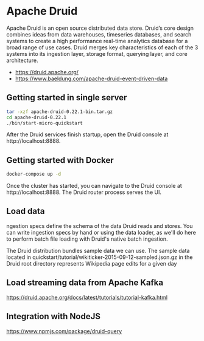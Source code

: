 # Apache Druid

Apache Druid is an open source distributed data store. Druid’s core design combines ideas from data warehouses, timeseries databases, and search systems to create a high performance real-time analytics database for a broad range of use cases. Druid merges key characteristics of each of the 3 systems into its ingestion layer, storage format, querying layer, and core architecture.

* https://druid.apache.org/
* https://www.baeldung.com/apache-druid-event-driven-data

## Getting started in single server

```bash
tar -xzf apache-druid-0.22.1-bin.tar.gz
cd apache-druid-0.22.1
./bin/start-micro-quickstart
```

After the Druid services finish startup, open the Druid console at http://localhost:8888.


## Getting started with Docker

```bash
docker-compose up -d
```

Once the cluster has started, you can navigate to the Druid console at http://localhost:8888. The Druid router process serves the UI.

## Load data

ngestion specs define the schema of the data Druid reads and stores. You can write ingestion specs by hand or using the data loader, as we'll do here to perform batch file loading with Druid's native batch ingestion.

The Druid distribution bundles sample data we can use. The sample data located in quickstart/tutorial/wikiticker-2015-09-12-sampled.json.gz in the Druid root directory represents Wikipedia page edits for a given day

## Load streaming data from Apache Kafka

https://druid.apache.org/docs/latest/tutorials/tutorial-kafka.html

## Integration with NodeJS

https://www.npmjs.com/package/druid-query


